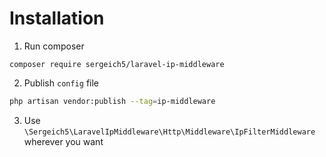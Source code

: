 # Installation

1. Run composer

```
composer require sergeich5/laravel-ip-middleware
```

2. Publish `config` file

```bash
php artisan vendor:publish --tag=ip-middleware
```

3. Use `\Sergeich5\LaravelIpMiddleware\Http\Middleware\IpFilterMiddleware` wherever you want

